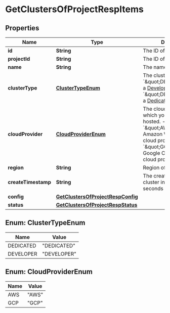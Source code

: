 
# GetClustersOfProjectRespItems

## Properties
Name | Type | Description | Notes
------------ | ------------- | ------------- | -------------
**id** | **String** | The ID of the cluster. | 
**projectId** | **String** | The ID of the project. | 
**name** | **String** | The name of the cluster. |  [optional]
**clusterType** | [**ClusterTypeEnum**](#ClusterTypeEnum) | The cluster type: - &#x60;\&quot;DEVELOPER\&quot;&#x60;: a [Developer Tier](https://docs.pingcap.com/tidbcloud/select-cluster-tier#developer-tier) cluster - &#x60;\&quot;DEDICATED\&quot;&#x60;: a [Dedicated Tier](https://docs.pingcap.com/tidbcloud/select-cluster-tier#dedicated-tier) cluster. |  [optional]
**cloudProvider** | [**CloudProviderEnum**](#CloudProviderEnum) | The cloud provider on which your TiDB cluster is hosted. - &#x60;\&quot;AWS\&quot;&#x60;: the Amazon Web Services cloud provider - &#x60;\&quot;GCP\&quot;&#x60;: the Google Cloud Platform cloud provider |  [optional]
**region** | **String** | Region of the cluster. |  [optional]
**createTimestamp** | **String** | The creation time of the cluster in Unix timestamp seconds (epoch time). |  [optional]
**config** | [**GetClustersOfProjectRespConfig**](GetClustersOfProjectRespConfig.md) |  |  [optional]
**status** | [**GetClustersOfProjectRespStatus**](GetClustersOfProjectRespStatus.md) |  |  [optional]


<a name="ClusterTypeEnum"></a>
## Enum: ClusterTypeEnum
Name | Value
---- | -----
DEDICATED | &quot;DEDICATED&quot;
DEVELOPER | &quot;DEVELOPER&quot;


<a name="CloudProviderEnum"></a>
## Enum: CloudProviderEnum
Name | Value
---- | -----
AWS | &quot;AWS&quot;
GCP | &quot;GCP&quot;



